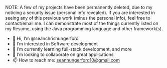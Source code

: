 NOTE: A few of my projects have been permanently deleted, due to my noticing a security issue (personal info revealed). If you are interested in seeing any of this previous work (minus the personal info), feel free to contact/email me. I can demonstrate most of the things currently listed on my Resume, using the Java programming language and other framework(s).

- 👋 Hi, I’m @seanchrishungerford
- 👀 I’m interested in Software development 
- 🌱 I’m currently learning full-stack development, and more
- 💞️ I’m looking to collaborate on great applications 
- 📫 How to reach me: seanhungerford10@gmail.com

<!---
seanchrishungerford/seanchrishungerford is a ✨ special ✨ repository because its `README.md` (this file) appears on your GitHub profile.
You can click the Preview link to take a look at your changes.
--->
